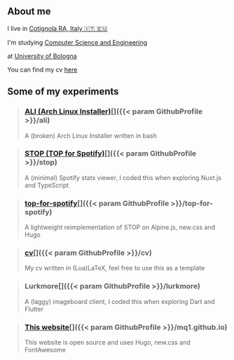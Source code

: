 ## About me

<i class="fas fa-map-pin fa-fw"></i> I live in [Cotignola RA, Italy 🇮🇹 🇪🇺](https://www.openstreetmap.org/relation/43112)

<i class="fas fa-book fa-fw"></i> I'm studying [Computer Science and Engineering](https://corsi.unibo.it/1cycle/ComputerScienceEngineering)

<i class="fas fa-university fa-fw"></i> at [University of Bologna](https://www.unibo.it/en/homepage)

<i class="fas fa-file-download fa-fw"></i> You can find my cv [here](/cv/cv.pdf)


## Some of my experiments

> ### [ALI (Arch Linux Installer)](https://mq1.eu/ali)[<i class="fab fa-git-alt"></i>]({{< param GithubProfile >}}/ali)</right>
> A (broken) Arch Linux Installer written in bash

> ### [STOP (TOP for Spotify)](https://mq1.eu/stop/)[<i class="fab fa-git-alt"></i>]({{< param GithubProfile >}}/stop)</right>
> A (minimal) Spotify stats viewer, I coded this when exploring Nuxt.js and TypeScript

> ### [top-for-spotify](https://mq1.eu/top-for-spotify/)[<i class="fab fa-git-alt"></i>]({{< param GithubProfile >}}/top-for-spotify)</right>
> A lightweight reimplementation of STOP on Alpine.js, new.css and Hugo

> ### [cv](/cv/cv.pdf)[<i class="fab fa-git-alt"></i>]({{< param GithubProfile >}}/cv)</right>
> My cv written in (Lua)LaTeX, feel free to use this as a template

> ### Lurkmore[<i class="fab fa-git-alt"></i>]({{< param GithubProfile >}}/lurkmore)</right>
> A (laggy) imageboard client, I coded this when exploring Dart and Flutter

> ### [This website](/)[<i class="fab fa-git-alt"></i>]({{< param GithubProfile >}}/mq1.github.io)</right>
> This website is open source and uses Hugo, new.css and FontAwesome
